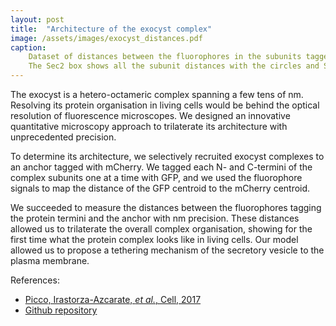 ```yaml
---
layout: post
title:  "Architecture of the exocyst complex"
image: /assets/images/exocyst_distances.pdf
caption: 
    Dataset of distances between the fluorophores in the subunits tagged with GFP and anchor mCherry using the subunit on the y-axis (FRB tagged baits) to mediate the recruitment. Each box title indicates the subunit tagged with GFP.
    The Sec2 box shows all the subunit distances with the circles and Sec2-GFP distances with the filled dots. Error bars show the SE. 
---
```


The exocyst is a hetero-octameric complex spanning a few tens of nm. Resolving its protein organisation in living cells would be behind the optical resolution of fluorescence microscopes. We designed an innovative quantitative microscopy approach to trilaterate its architecture with unprecedented precision. 

To determine its architecture, we selectively recruited exocyst complexes to an anchor tagged with mCherry. We tagged each N- and C-termini of the complex subunits one at a time with GFP, and we used the fluorophore signals to map the distance of the GFP centroid to the mCherry centroid.

We succeeded to measure the distances between the fluorophores tagging the protein termini and the anchor with nm precision. These distances allowed us to trilaterate the overall complex organisation, showing for the first time what the protein complex looks like in living cells. Our model allowed us to propose a tethering mechanism of the secretory vesicle to the plasma membrane.

References:

- [Picco, Irastorza-Azcarate, *et al.*, Cell, 2017][cell]
- [Github repository][github-repo]

[cell]: https://www.cell.com/cell/fulltext/S0092-8674(17)30052-1
[github-repo]: https://github.com/apicco/exocyst_scripts/tree/master?tab=readme-ov-file#exocyst_scripts
